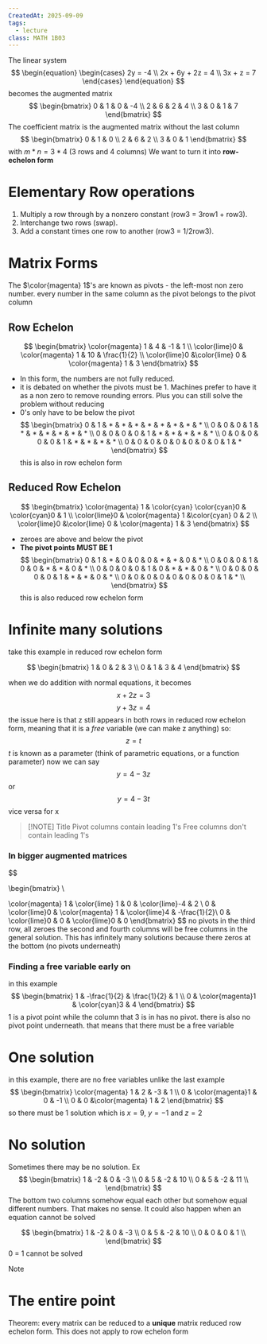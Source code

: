 ```yaml
---
CreatedAt: 2025-09-09
tags:
  - lecture
class: MATH 1B03
---
```

The linear system
$$
\begin{equation}
\begin{cases}
2y = -4 \\
2x + 6y + 2z = 4 \\
3x + z = 7
\end{cases}
\end{equation}
$$
becomes the augmented matrix
$$
\begin{bmatrix}
0 & 1 & 0 & -4 \\
2 & 6 & 2 & 4 \\
3 & 0 & 1 & 7
\end{bmatrix}
$$
The coefficient matrix is the augmented matrix without the last column
$$
\begin{bmatrix}
0 & 1 & 0  \\
2 & 6 & 2  \\
3 & 0 & 1 
\end{bmatrix}
$$
with $m*n = 3 * 4$ (3 rows and 4 columns)
We want to turn it into **row-echelon form** 


# Elementary Row operations
1. Multiply a row through by a nonzero constant (row3 = 3row1 + row3).
2. Interchange two rows (swap).
3. Add a constant times one row to another (row3 = 1/2row3).
<!--ID: 1757893915297-->



# Matrix Forms
The $\color{magenta} 1$'s are known as pivots - the left-most non zero number. every number in the same column as the pivot belongs to the pivot column
<!--ID: 1757893915299-->

## Row Echelon

$$
\begin{bmatrix}
\color{magenta} 1 & 4 & -1 & 1 \\
\color{lime}0 & \color{magenta} 1 & 10 & \frac{1}{2} \\
\color{lime}0 &\color{lime} 0 & \color{magenta} 1 & 3
\end{bmatrix}
$$
- In this form, the numbers are not fully reduced. 
- it is debated on whether the pivots must be 1. Machines prefer to have it as a non zero to remove rounding errors. Plus you can still solve the problem without reducing
- 0's only have to be below the pivot
$$
\begin{bmatrix}
0 & 1 & * & * & * & * & * & * & * & * \\
0 & 0 & 0 & 1 & * & * & * & * & * & * \\
0 & 0 & 0 & 0 & 1 & * & * & * & * & * \\
0 & 0 & 0 & 0 & 0 & 1 & * & * & * & * \\
0 & 0 & 0 & 0 & 0 & 0 & 0 & 0 & 1 & *
\end{bmatrix}
$$
this is also in row echelon form
<!--ID: 1757893915301-->

## Reduced Row Echelon
$$
\begin{bmatrix}
\color{magenta} 1 & \color{cyan} \color{cyan}0 & \color{cyan}0 & 1 \\
\color{lime}0 & \color{magenta} 1 &\color{cyan} 0 & 2 \\
\color{lime}0 &\color{lime} 0 & \color{magenta} 1 & 3
\end{bmatrix}
$$
- zeroes are above and below the pivot
- **The pivot points MUST BE 1**
$$
\begin{bmatrix}
0 & 1 & * & 0 & 0 & 0 & * & * & 0 & * \\
0 & 0 & 0 & 1 & 0 & 0 & * & * & 0 & * \\
0 & 0 & 0 & 0 & 1 & 0 & * & * & 0 & * \\
0 & 0 & 0 & 0 & 0 & 1 & * & * & 0 & * \\
0 & 0 & 0 & 0 & 0 & 0 & 0 & 0 & 1 & * \\
\end{bmatrix}
$$
this is also reduced row echelon form
<!--ID: 1757893915303-->

# Infinite many solutions
take this example in reduced row echelon form
<!--ID: 1757893915306-->


$$
\begin{bmatrix}
1 & 0 & 2 & 3 \\
0 & 1 & 3 & 4
\end{bmatrix}
$$

when we do addition with normal equations, it becomes
$$x + 2z = 3$$
$$y + 3z = 4$$
the issue here is that z still appears in both rows in reduced row echelon form, meaning that it is a *free* variable (we can make z anything) so:
$$z = t$$ $t$ is known as a parameter (think of parametric equations, or a function parameter)
now we can say $$y = 4-3z$$ or $$y = 4-3t$$
vice versa for x

> [!NOTE] Title
> Pivot columns contain leading 1's
> Free columns don't contain leading 1's

### In bigger augmented matrices
$$
<!--ID: 1757893915308-->


\begin{bmatrix} \\

\color{magenta} 1 & \color{lime}  1 & 0 & \color{lime}-4 & 2 \\
0 & \color{lime}0 & \color{magenta}  1 & \color{lime}4  & -\frac{1}{2}\\
0 & \color{lime}0 & 0 & \color{lime}0 & 0
\end{bmatrix}
$$
no pivots in the third row, all zeroes
the second and fourth columns will be free columns in the general solution. This has infinitely many solutions because there zeros at the bottom (no pivots underneath)

### Finding a free variable early on
in this example
$$
\begin{bmatrix}
1 & -\frac{1}{2} & \frac{1}{2} & 1  \\
0  & \color{magenta}1 & \color{cyan}3 & 4
\end{bmatrix}
$$
1 is a pivot point while the column that 3 is in has no pivot. there is also no pivot point underneath. that means that there must be a free variable
<!--ID: 1757893915310-->


# One solution
in this example, there are no free variables unlike the last example
$$
\begin{bmatrix}
\color{magenta} 1 & 2 & -3 & 1 \\
0 & \color{magenta}1 & 0 & -1 \\
0 & 0 &\color{magenta} 1 & 2
\end{bmatrix}
$$
so there must be 1 solution which is $x = 9$, $y = -1$ and $z = 2$
<!--ID: 1757893915312-->


# No solution
Sometimes there may be no solution. Ex
$$
\begin{bmatrix}
1 & -2 & 0 & -3 \\
0 & 5 & -2 & 10 \\
0 & 5 & -2 & 11 \\
\end{bmatrix}
$$
The bottom two columns somehow equal each other but somehow equal different numbers. That makes no sense.
It could also happen when an equation cannot be solved
<!--ID: 1757893915314-->


$$
\begin{bmatrix}
1 & -2 & 0 & -3 \\
0 & 5 & -2 & 10 \\
0 & 0 & 0 & 1 \\
\end{bmatrix}
$$
0 = 1 cannot be solved



> [!NOTE]
> # The entire point
> Theorem: every matrix can be reduced to a **unique** matrix reduced row echelon form. This does not apply to row echelon form


